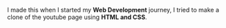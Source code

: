 I made this when I started my **Web Development** journey, I tried to make a clone of the youtube page using **HTML and CSS**.
